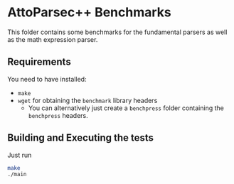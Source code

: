 # AttoParsec++ Benchmarks

This folder contains some benchmarks for the fundamental parsers
as well as the math expression parser.

## Requirements

You need to have installed:

- `make`
- `wget` for obtaining the `benchmark` library headers
    - You can alternatively just create a `benchpress` folder containing the `benchpress` headers.

## Building and Executing the tests

Just run

``` bash
make
./main
```
